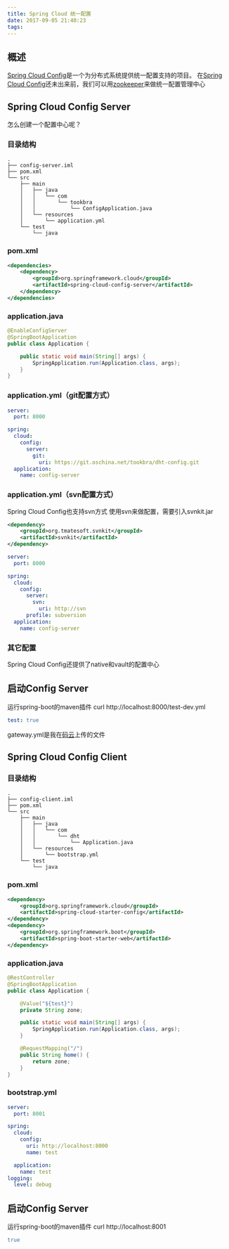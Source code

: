 ```yaml
---
title: Spring Cloud 统一配置
date: 2017-09-05 21:40:23
tags:
---
```


## 概述
[Spring Cloud Config](http://http://cloud.spring.io/spring-cloud-config/)是一个为分布式系统提供统一配置支持的项目。
在[Spring Cloud Config](http://http://cloud.spring.io/spring-cloud-config/)还未出来前，我们可以用[zookeeper](http://zookeeper.apache.org)来做统一配置管理中心

## Spring Cloud Config Server

怎么创建一个配置中心呢？

### 目录结构
```
.
├── config-server.iml
├── pom.xml
└── src
    ├── main
    │   ├── java
    │   │   └── com
    │   │       └── tookbra
    │   │           └── ConfigApplication.java
    │   └── resources
    │       └── application.yml
    └── test
        └── java
```

### pom.xml
``` xml
<dependencies>
    <dependency>
        <groupId>org.springframework.cloud</groupId>
        <artifactId>spring-cloud-config-server</artifactId>
    </dependency>
</dependencies>
```

### application.java
``` java
@EnableConfigServer
@SpringBootApplication
public class Application {

    public static void main(String[] args) {
        SpringApplication.run(Application.class, args);
    }
}
```

### application.yml（git配置方式）
``` yml
server:
  port: 8000

spring:
  cloud:
    config:
      server:
        git:
          uri: https://git.oschina.net/tookbra/dht-config.git
  application:
    name: config-server
```

### application.yml（svn配置方式）
Spring Cloud Config也支持svn方式
使用svn来做配置，需要引入svnkit.jar
``` xml
<dependency>
    <groupId>org.tmatesoft.svnkit</groupId>
    <artifactId>svnkit</artifactId>
</dependency>
```

``` yml
server:
  port: 8000

spring:
  cloud:
    config:
      server:
        svn:
          uri: http://svn
      profile: subversion
  application:
    name: config-server
```
### 其它配置
Spring Cloud Config还提供了native和vault的配置中心

## 启动Config Server
运行spring-boot的maven插件
curl http://localhost:8000/test-dev.yml
``` yml
test: true
```
gateway.yml是我在[码云](http://git.oschina.net)上传的文件



## Spring Cloud Config Client

### 目录结构
```
.
├── config-client.iml
├── pom.xml
└── src
    ├── main
    │   ├── java
    │   │   └── com
    │   │       └── dht
    │   │           └── Application.java
    │   └── resources
    │       └── bootstrap.yml
    └── test
        └── java
```

### pom.xml
``` xml
<dependency>
    <groupId>org.springframework.cloud</groupId>
    <artifactId>spring-cloud-starter-config</artifactId>
</dependency>
<dependency>
    <groupId>org.springframework.boot</groupId>
    <artifactId>spring-boot-starter-web</artifactId>
</dependency>
```

### application.java
``` java
@RestController
@SpringBootApplication
public class Application {

    @Value("${test}")
    private String zone;

    public static void main(String[] args) {
        SpringApplication.run(Application.class, args);
    }

    @RequestMapping("/")
    public String home() {
        return zone;
    }
}
```

### bootstrap.yml
``` yml
server:
  port: 8001

spring:
  cloud:
    config:
      uri: http://localhost:8000
      name: test

  application:
    name: test
logging:
  level: debug
```

## 启动Config Server
运行spring-boot的maven插件
curl http://localhost:8001
``` yml
true
```